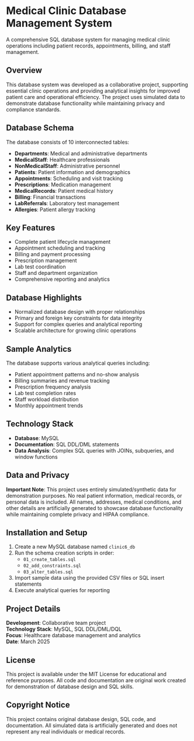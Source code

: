 # Medical Clinic Database Management System

A comprehensive SQL database system for managing medical clinic operations including patient records, appointments, billing, and staff management.

## Overview
This database system was developed as a collaborative project, supporting essential clinic operations and providing analytical insights for improved patient care and operational efficiency. The project uses simulated data to demonstrate database functionality while maintaining privacy and compliance standards.

## Database Schema
The database consists of 10 interconnected tables:
- **Departments**: Medical and administrative departments
- **MedicalStaff**: Healthcare professionals
- **NonMedicalStaff**: Administrative personnel
- **Patients**: Patient information and demographics
- **Appointments**: Scheduling and visit tracking
- **Prescriptions**: Medication management
- **MedicalRecords**: Patient medical history
- **Billing**: Financial transactions
- **LabReferrals**: Laboratory test management
- **Allergies**: Patient allergy tracking

## Key Features
- Complete patient lifecycle management
- Appointment scheduling and tracking
- Billing and payment processing
- Prescription management
- Lab test coordination
- Staff and department organization
- Comprehensive reporting and analytics

## Database Highlights
- Normalized database design with proper relationships
- Primary and foreign key constraints for data integrity
- Support for complex queries and analytical reporting
- Scalable architecture for growing clinic operations

## Sample Analytics
The database supports various analytical queries including:
- Patient appointment patterns and no-show analysis
- Billing summaries and revenue tracking
- Prescription frequency analysis
- Lab test completion rates
- Staff workload distribution
- Monthly appointment trends

## Technology Stack
- **Database**: MySQL
- **Documentation**: SQL DDL/DML statements
- **Data Analysis**: Complex SQL queries with JOINs, subqueries, and window functions

## Data and Privacy
**Important Note**: This project uses entirely simulated/synthetic data for demonstration purposes. No real patient information, medical records, or personal data is included. All names, addresses, medical conditions, and other details are artificially generated to showcase database functionality while maintaining complete privacy and HIPAA compliance.

## Installation and Setup
1. Create a new MySQL database named `clinic6_db`
2. Run the schema creation scripts in order:
   - `01_create_tables.sql`
   - `02_add_constraints.sql` 
   - `03_alter_tables.sql`
3. Import sample data using the provided CSV files or SQL insert statements
4. Execute analytical queries for reporting

## Project Details
**Development**: Collaborative team project  
**Technology Stack**: MySQL, SQL DDL/DML/DQL  
**Focus**: Healthcare database management and analytics  
**Date**: March 2025

## License
This project is available under the MIT License for educational and reference purposes. All code and documentation are original work created for demonstration of database design and SQL skills.

## Copyright Notice
This project contains original database design, SQL code, and documentation. All simulated data is artificially generated and does not represent any real individuals or medical records.
